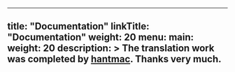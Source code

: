 
---
title: "Documentation"
linkTitle: "Documentation"
weight: 20
menu:
  main:
    weight: 20
description: >
  The translation work was completed by [hantmac](https://github.com/hantmac). Thanks very much.
---
